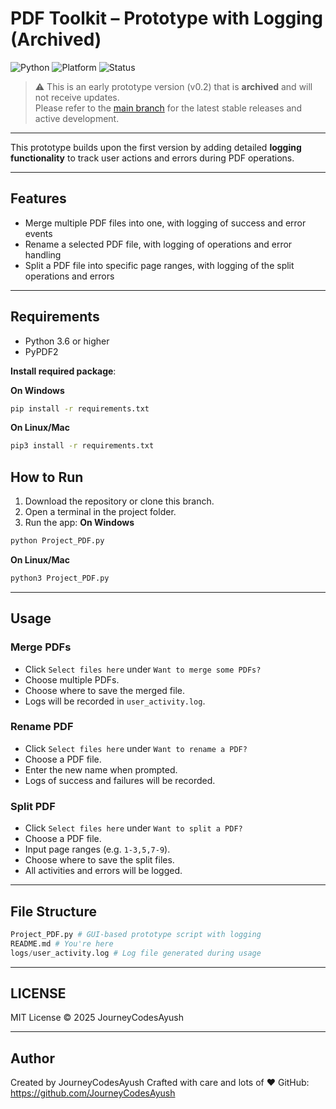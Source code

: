 # PDF Toolkit – Prototype with Logging (Archived)

![Python](https://img.shields.io/badge/python-3.6%2B-blue) ![Platform](https://img.shields.io/badge/platform-Windows--Linux--macOS-lightgrey)  ![Status](https://img.shields.io/badge/status-archived-lightgrey)

> ⚠️ This is an early prototype version (v0.2) that is **archived** and will not receive updates.  
> Please refer to the [main branch](https://github.com/JourneyCodesAyush) for the latest stable releases and active development.

---

This prototype builds upon the first version by adding detailed **logging functionality** to track user actions and errors during PDF operations.

---

## Features

- Merge multiple PDF files into one, with logging of success and error events
- Rename a selected PDF file, with logging of operations and error handling
- Split a PDF file into specific page ranges, with logging of the split operations and errors

---

## Requirements

- Python 3.6 or higher
- PyPDF2

**Install required package**:

**On Windows**
```bash
pip install -r requirements.txt
```
**On Linux/Mac**
```bash
pip3 install -r requirements.txt
```

## How to Run

1. Download the repository or clone this branch.
2. Open a terminal in the project folder.
3. Run the app: 
**On Windows**
```bash
python Project_PDF.py
```
**On Linux/Mac**
```bash
python3 Project_PDF.py
```

---

## Usage

### Merge PDFs
- Click `Select files here` under `Want to merge some PDFs?`
- Choose multiple PDFs.
- Choose where to save the merged file.
- Logs will be recorded in `user_activity.log`.

### Rename PDF
- Click `Select files here` under `Want to rename a PDF?`
- Choose a PDF file.
- Enter the new name when prompted.
- Logs of success and failures will be recorded.

### Split PDF
- Click `Select files here` under `Want to split a PDF?`
- Choose a PDF file.
- Input page ranges (e.g. `1-3,5,7-9`).
- Choose where to save the split files.
- All activities and errors will be logged.

---

## File Structure

```python
Project_PDF.py # GUI-based prototype script with logging
README.md # You're here
logs/user_activity.log # Log file generated during usage
```

---

## LICENSE
MIT License
© 2025 JourneyCodesAyush

---

## Author 
Created by JourneyCodesAyush
Crafted with care and lots of ❤️
GitHub: https://github.com/JourneyCodesAyush